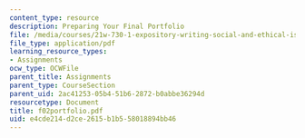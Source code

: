 ```yaml
---
content_type: resource
description: Preparing Your Final Portfolio
file: /media/courses/21w-730-1-expository-writing-social-and-ethical-issues-in-print-photography-and-film-fall-2005/e4cde214d2ce2615b1b558018894bb46_f02portfolio.pdf
file_type: application/pdf
learning_resource_types:
- Assignments
ocw_type: OCWFile
parent_title: Assignments
parent_type: CourseSection
parent_uid: 2ac41253-05b4-51b6-2872-b0abbe36294d
resourcetype: Document
title: f02portfolio.pdf
uid: e4cde214-d2ce-2615-b1b5-58018894bb46
---
```

